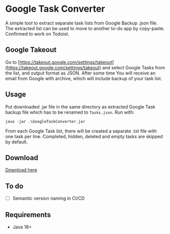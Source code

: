 # Google Task Converter
A simple tool to extract separate task lists from Google Backup .json file. The extracted list can be used to move to another to-do app by copy-paste. Confirmed to work on Todoist.
## Google Takeout
Go to [https://takeout.google.com/settings/takeout](https://takeout.google.com/settings/takeout) and select Google Tasks from the list, and output format as JSON. After some time You will receive an email from Google with archive, which will include backup of your task list.

## Usage
Put downloaded .jar file in the same directory as extracted Google Task backup file which has to be renamed to `Tasks.json`. Run with:
```
java -jar .\GoogleTaskConverter.jar
```
From each Google Task list, there will be created a separate .txt file with one task per line. Completed, hidden, deleted and empty tasks are skipped by default.

## Download
[Download here](https://github.com/LukaszLapaj/GoogleTaskConverter/releases)

## To do
- [ ] Semantic version naming in CI/CD

## Requirements
- Java 18+